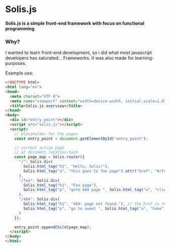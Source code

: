# Solis.js

**Solis.js is a simple front-end framework with focus on functional programming**

### Why?

I wanted to learn front-end development, so i did what most javascript developers has saturated... Frameworks. It was also made for learning-purposes.

Example use:
```html
<!DOCTYPE html>
<html lang="en">
<head>
  <meta charset="UTF-8">
  <meta name="viewport" content="width=device-width, initial-scale=1.0">
  <title>Solis.js overview</title>
</head>
<body>
  <div id="entry_point"></div>
  <script src="solis.js"></script>
  <script>
    // placeholder for the pages
    const entry_point = document.getElementById("entry_point");

    // current active page
    // at document.location.hash
    const page_map = Solis.router({
      "/": Solis.div(
        Solis.html_tag("h1", "Hello, Solis!"),
        Solis.html_tag("a", "this goes to foo page").attr("href", "#/foo")
      ),
      "/foo": Solis.div(
        Solis.html_tag("h1", "Foo page"),
        Solis.html_tag("p", "goto 404 page ", Solis.html_tag("a", "click me!").attr("href", "#/404"))
      ),
      "/404": Solis.div(
        Solis.html_tag("h1", "404: page not found."), // the href is the root page.
        Solis.html_tag("p", "go to sweet ", Solis.html_tag("a", "home").attr("href", "#/"))
      )
    });

    entry_point.appendChild(page_map);
  </script>
</body>
</html>
```